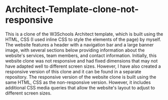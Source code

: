 # Architect-Template-clone-not-responsive

This is a clone of the W3Schools Architect template, which is built using the HTML, CSS (I used inline CSS to style the elements of the page) by myself. The website features a header with a navigation bar and a large banner image, with several sections below providing information about the website's services, team members, and contact information.
Initially, this website clone was not responsive and had fixed dimensions that may not have adapted well to different screen sizes. However, I have also created a responsive version of this clone and it can be found in a separate repository.
The responsive version of the website clone is built using the same HTML, CSS as the non-responsive version. However, it includes additional CSS media queries that allow the website's layout to adjust to different screen sizes.
